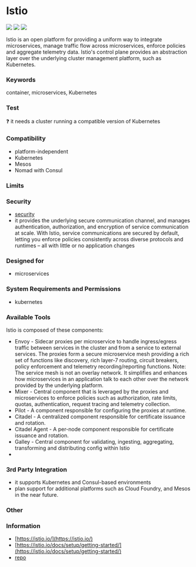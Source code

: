 # Istio
<img src="https://img.shields.io/github/stars/istio/istio">
<img src="https://img.shields.io/github/forks/istio/istio">
<img src="https://img.shields.io/github/issues/istio/istio">

Istio is an open platform for providing a uniform way to integrate microservices, manage traffic flow across microservices, enforce policies and aggregate telemetry data. Istio's control plane provides an abstraction layer over the underlying cluster management platform, such as Kubernetes.


### Keywords
container, microservices, Kubernetes

### Test
❓ it needs a cluster running a compatible version of Kubernetes

### Compatibility
- platform-independent
- Kubernetes
- Mesos
- Nomad with Consul

### Limits

### Security
- [security](https://istio.io/docs/concepts/security/)
- it provides the underlying secure communication channel, and manages authentication, authorization, and encryption of service communication at scale. With Istio, service communications are secured by default, letting you enforce policies consistently across diverse protocols and runtimes – all with little or no application changes

### Designed for
- microservices

### System Requirements and Permissions
- kubernetes

### Available Tools
Istio is composed of these components:
- Envoy - Sidecar proxies per microservice to handle ingress/egress traffic between services in the cluster and from a service to external services. The proxies form a secure microservice mesh providing a rich set of functions like discovery, rich layer-7 routing, circuit breakers, policy enforcement and telemetry recording/reporting functions. Note: The service mesh is not an overlay network. It simplifies and enhances how microservices in an application talk to each other over the network provided by the underlying platform.
- Mixer - Central component that is leveraged by the proxies and microservices to enforce policies such as authorization, rate limits, quotas, authentication, request tracing and telemetry collection.
- Pilot - A component responsible for configuring the proxies at runtime.
- Citadel - A centralized component responsible for certificate issuance and rotation.
- Citadel Agent - A per-node component responsible for certificate issuance and rotation.
- Galley - Central component for validating, ingesting, aggregating, transforming and distributing config within Istio
- 
### 3rd Party Integration
- it supports Kubernetes and Consul-based environments
- plan support for additional platforms such as Cloud Foundry, and Mesos in the near future.

### Other

### Information
- [https://istio.io/](https://istio.io/)
- [https://istio.io/docs/setup/getting-started/](https://istio.io/docs/setup/getting-started/)
- [repo](https://github.com/istio/istio)